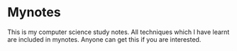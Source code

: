 # Mynotes
This is my computer science study notes. All techniques which I have learnt are included in mynotes. Anyone can get this if you are interested.
